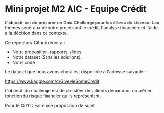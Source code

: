 # Mini projet M2 AIC - Equipe Crédit

L'objectif est de préparer un Data Challenge pour les élèves de Licence. Les thèmes généraux de notre projet sont le crédit, l'analyse financière et l'aide à la décision dans ce contexte.

Ce repository Github réunira :

- Notre proposition, rapports, slides.
- Notre dataset (Sans les solutions).
- Notre code

Le dataset que nous avons choisi est disponible à l'adresse suivante :

https://www.kaggle.com/c/GiveMeSomeCredit

L'objectif du challenge est de classifier des clients demandant un prêt en fonction du risque financier qu'ils représentent.

Pour le 05/11 : Faire une proposition de sujet.

